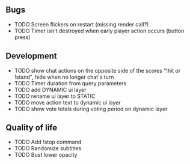 ## Bugs

- TODO Screen flickers on restart (missing render call?)
- TODO Timer isn't destroyed when early player action occurs (button press)

## Development

- TODO show chat actions on the opposite side of the scores "!hit or !stand", hide when no longer chat's turn
- TODO Timer duration from query parameters
- TODO add DYNAMIC ui layer
- TODO rename ui layer to STATIC
- TODO move action text to dynamic ui layer
- TODO show vote totals during voting period on dynamic layer

## Quality of life

- TODO Add !stop command
- TODO Randomize subtitles
- TODO Bust lower opacity
